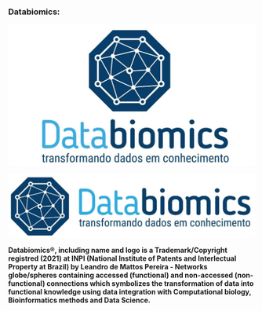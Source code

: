 
### Databiomics:
![Image](databiomics2.jpg) 





![Image](databiomics3.jpg) 


**Databiomics®, including name and logo is a Trademark/Copyright registred (2021) at INPI (National Institute of Patents and Interlectual Property at Brazil) by Leandro de Mattos Pereira - Networks globe/spheres containing accessed (functional) and non-accessed (non-functional) connections which symbolizes the transformation of data into functional knowledge using data integration with Computational biology, Bioinformatics methods and Data Science.**
